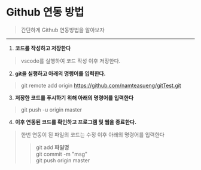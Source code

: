 # **Github 연동 방법**
> 간단하게 Github 연동방법을 알아보자
---
1. **코드를 작성하고 저장한다**

> vscode를 실행하여 코드 작성 이후 저장한다.

2. **git을 실행하고 아래의 명령어를 입력한다.**

> git remote add origin https://github.com/namteasueng/gitTest.git  

3. **저장한 코드를 푸시하기 위해 아래의 명령어를 입력한다**
> git push -u origin master
4. **이후 연동된 코드를 확인하고 프로그램 및 웹을 종료한다.**
> 한번 연동이 된 파일의 코드는 수정 이후 아래의 명령어를 입력한다
>> git add **파일명**  
>> git commit -m "msg"  
>> git push origin master
